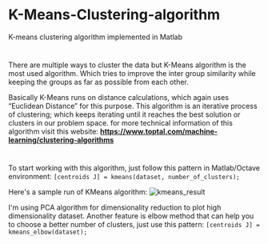 # K-Means-Clustering-algorithm
K-means clustering algorithm implemented in Matlab
#
There are multiple ways to cluster the data but K-Means algorithm is the most used algorithm. Which tries to improve the inter group similarity while keeping the groups as far as possible from each other.

Basically K-Means runs on distance calculations, which again uses “Euclidean Distance” for this purpose. This algorithm is an iterative process of clustering; which keeps iterating until it reaches the best solution or clusters in our problem space. 
for more technical information of this algorithm visit this website: **https://www.toptal.com/machine-learning/clustering-algorithms**
#
To start working with this algorithm, just follow this pattern in Matlab/Octave environment: `[centroids J] = kmeans(dataset, number_of_clusters);`

Here's a sample run of KMeans algorithm:
![kmeans_result](https://github.com/soroush76/KMeans-Clustering-algorithm/blob/master/kmeans_run.jpg)

I'm using PCA algorithm for dimensionality reduction to plot high dimensionality dataset. Another feature is elbow method that can help you to choose a better number of clusters, just use this pattern: `[centroids J] = kmeans_elbow(dataset);`
